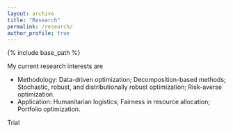 ```yaml
---
layout: archive
title: "Research"
permalink: /research/
author_profile: true
---
```


{% include base_path %}

My current research interests are
* Methodology: Data-driven optimization; Decomposition-based methods; Stochastic, robust, and distributionally robust optimization; Risk-averse optimization.
* Application: Humanitarian logistics; Fairness in resource allocation; Portfolio optimization.

Trial